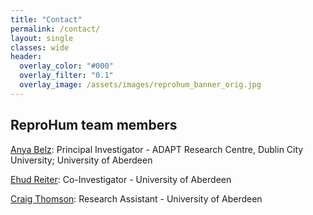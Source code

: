 ```yaml
---
title: "Contact"
permalink: /contact/
layout: single
classes: wide
header:
  overlay_color: "#000"
  overlay_filter: "0.1"
  overlay_image: /assets/images/reprohum_banner_orig.jpg
---
```


<style>.athere:before {content: '@'; }</style>
<script type="text/javascript">
function init(){
    var x = document.getElementsByClassName('contactaddr');
    for (var i = 0; i < x.length; i++){
        var sp = x[i];
        var mt = sp.innerHTML;
        mt = mt.replace(/<span.*\/span>/, '@');
        sp.innerHTML = '<a href="mailto:' + mt + '">' + mt + '</a>';
    }
}
window.addEventListener("load", init, false);
</script>
## ReproHum team members
[Anya Belz](https://www.adaptcentre.ie/experts/anya-belz):  Principal Investigator - ADAPT Research Centre, Dublin City University; University of Aberdeen

[Ehud Reiter](https://www.abdn.ac.uk/ncs/profiles/e.reiter):  Co-Investigator - University of Aberdeen

[Craig Thomson](https://www.abdn.ac.uk/ncs/profiles/c.thomson):  Research Assistant - University of Aberdeen
